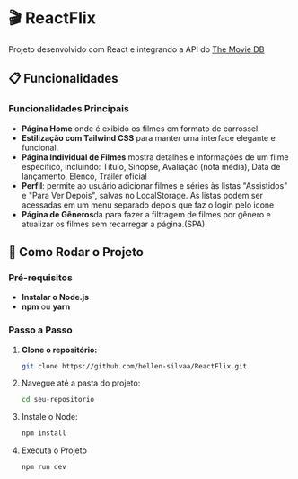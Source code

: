 # 🎬 ReactFlix

Projeto desenvolvido com React e integrando a API do [The Movie DB](https://www.themoviedb.org/) 

## 📋 Funcionalidades

### Funcionalidades Principais
- **Página Home** onde é  exibido os filmes em formato de carrossel.
- **Estilização com Tailwind CSS** para manter uma interface elegante e funcional.
- **Página Individual de Filmes** mostra detalhes e informações de um filme específico, incluindo: Título, Sinopse, Avaliação (nota média), Data de lançamento, Elenco, Trailer oficial
- **Perfil**: permite ao usuário adicionar filmes e séries às listas "Assistidos" e "Para Ver Depois", salvas no LocalStorage. As listas podem ser acessadas em um menu separado depois que faz o login pelo icone
- **Página de Gêneros**da para fazer a filtragem de filmes por gênero e atualizar os filmes sem recarregar a página.(SPA)


## 🚀 Como Rodar o Projeto

### Pré-requisitos
- **Instalar o Node.js** 
- **npm** ou **yarn**

### Passo a Passo

1. **Clone o repositório:**
   ```bash
   git clone https://github.com/hellen-silvaa/ReactFlix.git
   
2. Navegue até a pasta do projeto:
   ```bash
   cd seu-repositorio
   
3. Instale o Node:
   ```bash
   npm install

4. Executa o Projeto
   ```bash
   npm run dev
